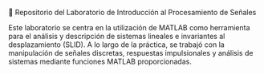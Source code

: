 :signal_strength: Repositorio del Laboratorio de Introducción al Procesamiento de Señales

Este laboratorio se centra en la utilización de MATLAB como herramienta para el análisis y descripción de sistemas lineales e invariantes al desplazamiento (SLID). A lo largo de la práctica, se trabajó con la manipulación de señales discretas, respuestas impulsionales y análisis de sistemas mediante funciones MATLAB proporcionadas.




